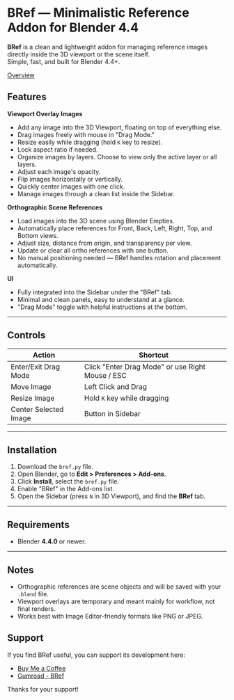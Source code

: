 # BRef — Minimalistic Reference Addon for Blender 4.4

**BRef** is a clean and lightweight addon for managing reference images directly inside the 3D viewport or the scene itself.  
Simple, fast, and built for Blender 4.4+.

[Overview](https://www.youtube.com/watch?v=AuOg3q7NcFc)

## Features

**Viewport Overlay Images**
- Add any image into the 3D Viewport, floating on top of everything else.
- Drag images freely with mouse in "Drag Mode."
- Resize easily while dragging (hold `K` key to resize).
- Lock aspect ratio if needed.
- Organize images by layers. Choose to view only the active layer or all layers.
- Adjust each image's opacity.
- Flip images horizontally or vertically.
- Quickly center images with one click.
- Manage images through a clean list inside the Sidebar.

**Orthographic Scene References**
- Load images into the 3D scene using Blender Empties.
- Automatically place references for Front, Back, Left, Right, Top, and Bottom views.
- Adjust size, distance from origin, and transparency per view.
- Update or clear all ortho references with one button.
- No manual positioning needed — BRef handles rotation and placement automatically.

**UI**
- Fully integrated into the Sidebar under the "BRef" tab.
- Minimal and clean panels, easy to understand at a glance.
- "Drag Mode" toggle with helpful instructions at the bottom.

---

## Controls

| Action                | Shortcut |
|------------------------|----------|
| Enter/Exit Drag Mode   | Click "Enter Drag Mode" or use Right Mouse / ESC |
| Move Image             | Left Click and Drag |
| Resize Image           | Hold `K` key while dragging |
| Center Selected Image  | Button in Sidebar |

---

## Installation

1. Download the `bref.py` file.
2. Open Blender, go to **Edit > Preferences > Add-ons**.
3. Click **Install**, select the `bref.py` file.
4. Enable "BRef" in the Add-ons list.
5. Open the Sidebar (press `N` in 3D Viewport), and find the **BRef** tab.

---

## Requirements

- Blender **4.4.0** or newer.

---

## Notes

- Orthographic references are scene objects and will be saved with your `.blend` file.
- Viewport overlays are temporary and meant mainly for workflow, not final renders.
- Works best with Image Editor-friendly formats like PNG or JPEG.
  
## Support

If you find BRef useful, you can support its development here:

- [Buy Me a Coffee](https://www.buymeacoffee.com/verlorengest)
- [Gumroad - BRef](https://kaansoyler.gumroad.com/l/BRef)

Thanks for your support!

